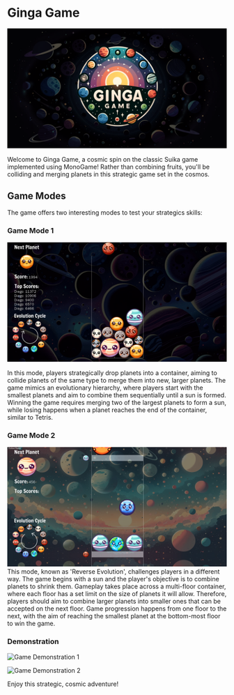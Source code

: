 # Ginga Game

![Ginga Game](GingaGame-MonoGame/Assets/README-Introduction.png)

Welcome to Ginga Game, a cosmic spin on the classic Suika game implemented using MonoGame! Rather than combining fruits,
you'll be colliding and merging planets in this strategic game set in the cosmos.

## Game Modes

The game offers two interesting modes to test your strategics skills:

### Game Mode 1

![Game Mode 1](GingaGame-MonoGame/Assets/README-GameMode1.png)

In this mode, players strategically drop planets into a container, aiming to collide planets of the same type to merge
them into new, larger planets. The game mimics an evolutionary hierarchy, where players start with the smallest planets
and aim to combine them sequentially until a sun is formed. Winning the game requires merging two of the largest planets
to form a sun, while losing happens when a planet reaches the end of the container, similar to Tetris.

### Game Mode 2

![Game Mode 2](GingaGame-MonoGame/Assets/README-GameMode2.png)
This mode, known as 'Reverse Evolution', challenges players in a different way. The game begins with a sun and the
player's objective is to combine planets to shrink them. Gameplay takes place across a multi-floor container, where each
floor has a set limit on the size of planets it will allow. Therefore, players should aim to combine larger planets into
smaller ones that can be accepted on the next floor. Game progression happens from one floor to the next, with the aim
of reaching the smallest planet at the bottom-most floor to win the game.

### Demonstration

![Game Demonstration 1](GingaGame-MonoGame/Assets/README-Demo1.gif)

![Game Demonstration 2](GingaGame-MonoGame/Assets/README-Demo2.gif)

Enjoy this strategic, cosmic adventure!